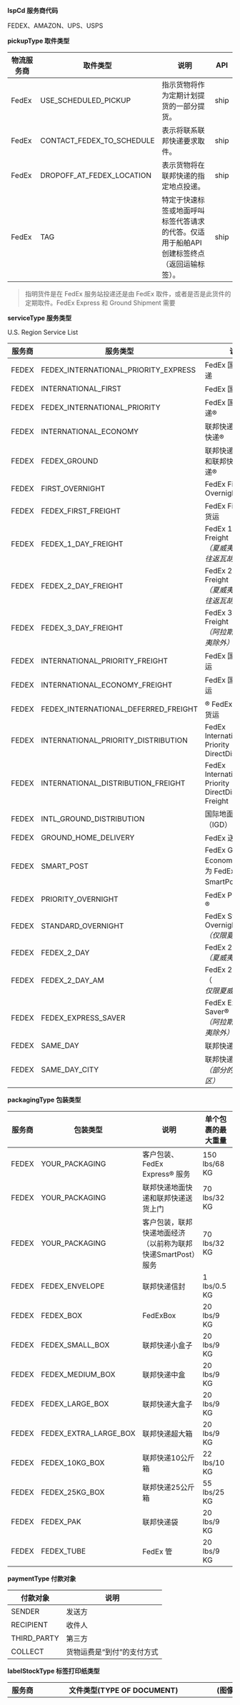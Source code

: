 
<span id="lspcd"></span>
**lspCd 服务商代码**

FEDEX、AMAZON、UPS、USPS


<span id="pickuptype"></span>
**pickupType 取件类型**

| 物流服务商 | 取件类型                      | 说明                                             | API  |
| ----- | ------------------------- | ---------------------------------------------- | ---- |
| FedEx | USE_SCHEDULED_PICKUP      | 指示货物将作为定期计划提货的一部分提货。                           | ship |
| FedEx | CONTACT_FEDEX_TO_SCHEDULE | 表示将联系联邦快递要求取件。                                 | ship |
| FedEx | DROPOFF_AT_FEDEX_LOCATION | 表示货物将在联邦快递的指定地点投递。                             | ship |
| FedEx | TAG                       | 特定于快速标签或地面呼叫标签代答请求的代答。仅适用于船舶API创建标签终点（返回运输标签）。 | ship |
>指明货件是在 FedEx 服务站投递还是由 FedEx 取件，或者是否是此货件的定期取件。FedEx Express 和 Ground Shipment 需要


<span id="servicetype"></span>
**serviceType 服务类型**


U.S. Region Service List

| 服务商   | 服务类型                                 | 说明                                                       |
| ----- | ------------------------------------ | -------------------------------------------------------- |
| FEDEX | FEDEX_INTERNATIONAL_PRIORITY_EXPRESS | FedEx 国际优先®快递                                            |
| FEDEX | INTERNATIONAL_FIRST                  | FedEx 国际头等舱®                                             |
| FEDEX | FEDEX_INTERNATIONAL_PRIORITY         | FedEx 国际优先快递®                                            |
| FEDEX | INTERNATIONAL_ECONOMY                | 联邦快递国际经济快递®                                              |
| FEDEX | FEDEX_GROUND                         | 联邦快递国际快递®和联邦快递国内快递®                                      |
| FEDEX | FIRST_OVERNIGHT                      | FedEx First Overnight                                    |
| FEDEX | FEDEX_FIRST_FREIGHT                  | FedEx First 隔夜®货运                                        |
| FEDEX | FEDEX_1_DAY_FREIGHT                  | FedEx 1Day® Freight<br>_（夏威夷航线仅限往返瓦胡岛）_                  |
| FEDEX | FEDEX_2_DAY_FREIGHT                  | FedEx 2Day® Freight<br>_（夏威夷航线仅限往返瓦胡岛）_                  |
| FEDEX | FEDEX_3_DAY_FREIGHT                  | FedEx 3Day® Freight<br>_（阿拉斯加和夏威夷除外）_                    |
| FEDEX | INTERNATIONAL_PRIORITY_FREIGHT       | FedEx 国际优先®货运                                            |
| FEDEX | INTERNATIONAL_ECONOMY_FREIGHT        | FedEx 国际经济®货运                                            |
| FEDEX | FEDEX_INTERNATIONAL_DEFERRED_FREIGHT | ® FedEx 国际延期货运                                           |
| FEDEX | INTERNATIONAL_PRIORITY_DISTRIBUTION  | FedEx International Priority DirectDistribution®         |
| FEDEX | INTERNATIONAL_DISTRIBUTION_FREIGHT   | FedEx International Priority DirectDistribution® Freight |
| FEDEX | INTL_GROUND_DISTRIBUTION             | 国际地面®分配 （IGD）                                            |
| FEDEX | GROUND_HOME_DELIVERY                 | FedEx 送货上门®                                              |
| FEDEX | SMART_POST                           | FedEx Ground® Economy（以前称为 FedEx SmartPost®）             |
| FEDEX | PRIORITY_OVERNIGHT                   | FedEx Priority 隔夜®                                       |
| FEDEX | STANDARD_OVERNIGHT                   | FedEx Standard Overnight®  <br>_（仅限夏威夷出境）_               |
| FEDEX | FEDEX_2_DAY                          | FedEx 2Day®  <br>_（夏威夷境内除外）_                             |
| FEDEX | FEDEX_2_DAY_AM                       | FedEx 2Day® AM（  <br>_仅限夏威夷出境）_                          |
| FEDEX | FEDEX_EXPRESS_SAVER                  | FedEx Express Saver®  <br>_（阿拉斯加和夏威夷除外）_                 |
| FEDEX | SAME_DAY                             | 联邦快递当日送达                                                 |
| FEDEX | SAME_DAY_CITY                        | 联邦快递当日送达<br>_（部分的美国都会区）_                                 |


<span id="packagingtype"></span>
**packagingType 包装类型**

| 服务商   | 包装类型                  | 说明                                 | 单个包裹的最大重量     |
| ----- | --------------------- | ---------------------------------- | ------------- |
| FEDEX | YOUR_PACKAGING        | 客户包装、FedEx Express® 服务             | 150 lbs/68 KG |
| FEDEX | YOUR_PACKAGING        | 联邦快递地面快递和联邦快递送货上门                  | 70 lbs/32 KG  |
| FEDEX | YOUR_PACKAGING        | 客户包装，联邦快递地面经济（以前称为联邦快递SmartPost）服务 | 70 lbs/32 KG  |
| FEDEX | FEDEX_ENVELOPE        | 联邦快递信封                             | 1 lbs/0.5 KG  |
| FEDEX | FEDEX_BOX             | FedExBox                           | 20 lbs/9 KG   |
| FEDEX | FEDEX_SMALL_BOX       | 联邦快递小盒子                            | 20 lbs/9 KG   |
| FEDEX | FEDEX_MEDIUM_BOX      | 联邦快递中盒                             | 20 lbs/9 KG   |
| FEDEX | FEDEX_LARGE_BOX       | 联邦快递大盒子                            | 20 lbs/9 KG   |
| FEDEX | FEDEX_EXTRA_LARGE_BOX | 联邦快递超大箱                            | 20 lbs/9 KG   |
| FEDEX | FEDEX_10KG_BOX        | 联邦快递10公斤箱                          | 22 lbs/10 KG  |
| FEDEX | FEDEX_25KG_BOX        | 联邦快递25公斤箱                          | 55 lbs/25 KG  |
| FEDEX | FEDEX_PAK             | 联邦快递袋                              | 20 lbs/9 KG   |
| FEDEX | FEDEX_TUBE            | FedEx 管                            | 20 lbs/9 KG   |



<span id="paymenttype"></span>
**paymentType 付款对象**

| 付款对象        | 说明             |
| ----------- | -------------- |
| SENDER      | 发送方            |
| RECIPIENT   | 收件人            |
| THIRD_PARTY | 第三方            |
| COLLECT     | 货物运费是“到付”的支付方式 |


<span id="labelstocktype"></span>
**labelStockType 标签打印纸类型**

| 服务商   | 文件类型(TYPE OF DOCUMENT)                                                                                                                                                                       | (图像类型)IMAGE TYPE                            | 标签打印纸类型(STOCK TYPE)                                                                                                                                                                                                                                                                                                                                                                                                                                             |
| ----- | -------------------------------------------------------------------------------------------------------------------------------------------------------------------------------------------- | ------------------------------------------- | --------------------------------------------------------------------------------------------------------------------------------------------------------------------------------------------------------------------------------------------------------------------------------------------------------------------------------------------------------------------------------------------------------------------------------------------------------------- |
| FEDEX | LABEL                                                                                                                                                                                        | PDF, PNG, ZPLII, EPL2                       | **PNG and PDF:**  <br>PAPER_4X6  <br>PAPER_4X675  <br>PAPER_4X8  <br>PAPER_4X9  <br>PAPER_7X475  <br>PAPER_85X11_BOTTOM_HALF_LABEL  <br>PAPER_85X11_TOP_HALF_LABEL  <br>PAPER_LETTER  <br>**ZPLII and EPL2:**  <br>STOCK_4X6  <br>STOCK_4X675_LEADING_DOC_TAB  <br>STOCK_4X675_TRAILING_DOC_TAB  <br>STOCK_4X8  <br>STOCK_4X9  <br>STOCK_4X9_LEADING_DOC_TAB  <br>STOCK_4X9_TRAILING_DOC_TAB  <br>STOCK_4X85_TRAILING_DOC_TAB  <br>STOCK_4X105_TRAILING_DOC_TAB |
| FEDEX | **运输文件**  <br>CERTIFICATE_OF_ORIGIN  <br>COMMERCIAL_INVOICE  <br>DANGEROUS_GOODS_SHIPPERS_DECLARATION  <br>CERTIFICATE_OF_ORIGIN  <br>OP_900  <br>PRO_FORMA_INVOICE  <br>RETURN_INSTRUCTIONS | PDF  <br>PNG (for RETURN_INSTRUCTIONS only) | PAPER_LETTER                                                                                                                                                                                                                                                                                                                                                                                                                                                    |




